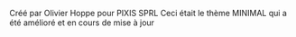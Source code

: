 Créé par Olivier Hoppe pour PIXIS SPRL
Ceci était le thème MINIMAL qui a été amélioré et en cours de mise à jour
